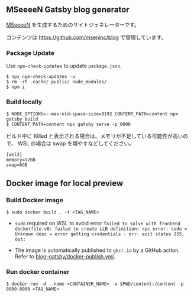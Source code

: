 ## MSeeeeN Gatsby blog generator

[MSeeeeN](https://mseeeen.msen.jp/) を生成するためのサイトジェネレーターです。

コンテンツは https://github.com/mseninc/blog で管理しています。

### Package Update

Use `npm-check-updates` to update `package.json`.

```
$ npx npm-check-updates -u
$ rm -rf .cache/ public/ node_modules/
$ npm i
```

### Build locally

```
$ NODE_OPTIONS=--max-old-space-size=8192 CONTENT_PATH=content npx gatsby build
$ CONTENT_PATH=content npx gatsby serve -p 8000
```

ビルド中に Killed と表示される場合は、メモリが不足している可能性が高いので、 WSL の場合は swap を増やすなどしてください。

```
[wsl2]
memory=12GB
swap=6GB
```

## Docker image for local preview

### Build Docker image

```
$ sudo docker build . -t <TAG_NAME>
```

- `sudo` required on WSL to avoid error `failed to solve with frontend dockerfile.v0: failed to create LLB definition: rpc error: code = Unknown desc = error getting credentials - err: exit status 255, out:`

- The image is automatically published to `ghcr.io` by a GitHub action. Refer to [blog-gatsby/docker-publish.yml](https://github.com/mseninc/blog-gatsby/blob/main/.github/workflows/docker-publish.yml).

### Run docker container

```
$ docker run -d --name <CONTAINER_NAME> -v $PWD/content:/content -p 8000:8000 <TAG_NAME>
```
